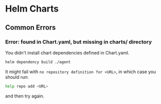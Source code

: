 # Helm Charts

## Common Errors

### Error: found in Chart.yaml, but missing in charts/ directory

You didn't install chart dependencies defined in Chart.yaml.

```sh
helm dependency build ./agent
```

It might fail with `no repository definition for <URL>`,
in which case you should run:

```sh
help repo add <URL>
```

and then try again.
